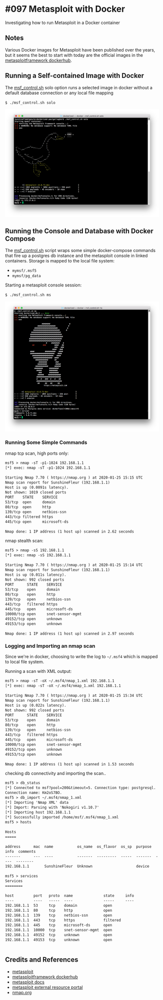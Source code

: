 # #097 Metasploit with Docker

Investigating how to run Metasploit in a Docker container

## Notes

Various Docker images for Metasploit have been published over the years,
but it seems the best to start with today are the official images in the [metasploitframework dockerhub](https://hub.docker.com/r/metasploitframework/metasploit-framework).

## Running a Self-contained Image with Docker

The [msf_control.sh](./msf_control.sh?raw=true) solo option runs a selected image in docker
without a default database connection or any local file mapping

`$ ./msf_control.sh solo`

![msf_start](./assets/msf_start.png?raw=true)


## Running the Console and Database with Docker Compose

The [msf_control.sh](./msf_control.sh?raw=true) script wraps some simple docker-compose commands
that fire up a postgres db instance and the metasploit console in linked containers.
Storage is mapped to the local file system:

* `mymsf/.msf5`
* `mymsf/pg_data`

Starting a metasploit console session:

`$ ./msf_control.sh ms`

![msf_console](./assets/msf_console.png?raw=true)

### Running Some Simple Commands

nmap tcp scan, high ports only:

```
msf5 > nmap -sT -p1-1024 192.168.1.1
[*] exec: nmap -sT -p1-1024 192.168.1.1

Starting Nmap 7.70 ( https://nmap.org ) at 2020-01-25 15:15 UTC
Nmap scan report for SunshineFleur (192.168.1.1)
Host is up (0.0091s latency).
Not shown: 1019 closed ports
PORT    STATE    SERVICE
53/tcp  open     domain
80/tcp  open     http
139/tcp open     netbios-ssn
443/tcp filtered https
445/tcp open     microsoft-ds

Nmap done: 1 IP address (1 host up) scanned in 2.62 seconds
```

nmap stealth scan:

```
msf5 > nmap -sS 192.168.1.1
[*] exec: nmap -sS 192.168.1.1

Starting Nmap 7.70 ( https://nmap.org ) at 2020-01-25 15:14 UTC
Nmap scan report for SunshineFleur (192.168.1.1)
Host is up (0.011s latency).
Not shown: 992 closed ports
PORT      STATE    SERVICE
53/tcp    open     domain
80/tcp    open     http
139/tcp   open     netbios-ssn
443/tcp   filtered https
445/tcp   open     microsoft-ds
10000/tcp open     snet-sensor-mgmt
49152/tcp open     unknown
49153/tcp open     unknown

Nmap done: 1 IP address (1 host up) scanned in 2.97 seconds
```

### Logging and Importing an nmap scan

Since we're in docker, choosing to write the log to  `~/.msf4` which is mapped to local file system.

Running a scan with XML output:
```
msf5 > nmap -sT -oX ~/.msf4/nmap_1.xml 192.168.1.1
[*] exec: nmap -sT -oX ~/.msf4/nmap_1.xml 192.168.1.1

Starting Nmap 7.70 ( https://nmap.org ) at 2020-01-25 15:34 UTC
Nmap scan report for SunshineFleur (192.168.1.1)
Host is up (0.022s latency).
Not shown: 992 closed ports
PORT      STATE    SERVICE
53/tcp    open     domain
80/tcp    open     http
139/tcp   open     netbios-ssn
443/tcp   filtered https
445/tcp   open     microsoft-ds
10000/tcp open     snet-sensor-mgmt
49152/tcp open     unknown
49153/tcp open     unknown

Nmap done: 1 IP address (1 host up) scanned in 1.53 seconds
```

checking db connectivity and importing the scan..

```
msf5 > db_status
[*] Connected to msf?pool=200&timeout=5. Connection type: postgresql. Connection name: Km2oS7BO.
msf5 > db_import ~/.msf4/nmap_1.xml
[*] Importing 'Nmap XML' data
[*] Import: Parsing with 'Nokogiri v1.10.7'
[*] Importing host 192.168.1.1
[*] Successfully imported /home/msf/.msf4/nmap_1.xml
msf5 > hosts

Hosts
=====

address      mac  name           os_name  os_flavor  os_sp  purpose  info  comments
-------      ---  ----           -------  ---------  -----  -------  ----  --------
192.168.1.1       SunshineFleur  Unknown                    device

msf5 > services
Services
========

host         port   proto  name              state     info
----         ----   -----  ----              -----     ----
192.168.1.1  53     tcp    domain            open
192.168.1.1  80     tcp    http              open
192.168.1.1  139    tcp    netbios-ssn       open
192.168.1.1  443    tcp    https             filtered
192.168.1.1  445    tcp    microsoft-ds      open
192.168.1.1  10000  tcp    snet-sensor-mgmt  open
192.168.1.1  49152  tcp    unknown           open
192.168.1.1  49153  tcp    unknown           open


```

## Credits and References

* [metasploit](https://www.metasploit.com)
* [metasploitframework dockerhub](https://hub.docker.com/r/metasploitframework/metasploit-framework)
* [metasploit docs](https://metasploit.help.rapid7.com/docs)
* [metasploit external resource portal](http://resources.metasploit.com/)
* [nmap.org](https://nmap.org/)
